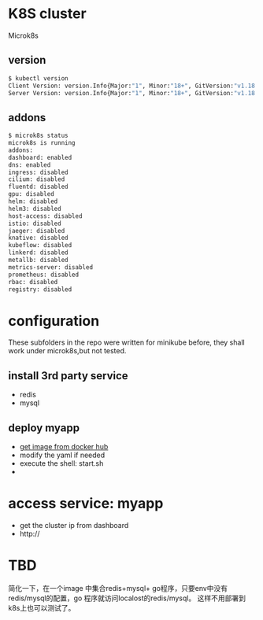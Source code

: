 # K8S cluster
Microk8s

## version
```bash
$ kubectl version
Client Version: version.Info{Major:"1", Minor:"18+", GitVersion:"v1.18.2-41+b5cdb79a4060a3", GitCommit:"b5cdb79a4060a307d0c8a56a128aadc0da31c5a2", GitTreeState:"clean", BuildDate:"2020-04-27T17:29:53Z", GoVersion:"go1.14.2", Compiler:"gc", Platform:"linux/amd64"}
Server Version: version.Info{Major:"1", Minor:"18+", GitVersion:"v1.18.2-41+b5cdb79a4060a3", GitCommit:"b5cdb79a4060a307d0c8a56a128aadc0da31c5a2", GitTreeState:"clean", BuildDate:"2020-04-27T17:31:24Z", GoVersion:"go1.14.2", Compiler:"gc", Platform:"linux/amd64"}

```

## addons
```bash
$ microk8s status
microk8s is running
addons:
dashboard: enabled
dns: enabled
ingress: disabled
cilium: disabled
fluentd: disabled
gpu: disabled
helm: disabled
helm3: disabled
host-access: disabled
istio: disabled
jaeger: disabled
knative: disabled
kubeflow: disabled
linkerd: disabled
metallb: disabled
metrics-server: disabled
prometheus: disabled
rbac: disabled
registry: disabled
```
# configuration
These subfolders in the repo were written for minikube before, they shall work under microk8s,but not tested.

## install 3rd party service 
* redis
* mysql

## deploy myapp
* [get image from docker hub](https://hub.docker.com/repository/docker/justware/myapp)
* modify the yaml if needed
* execute the shell: start.sh
* 
# access service: myapp
* get the cluster ip from dashboard
* http:// <cluster ip>

# TBD
简化一下，在一个image 中集合redis+mysql+ go程序，只要env中没有redis/mysql的配置，go 程序就访问localost的redis/mysql。 这样不用部署到k8s上也可以测试了。

  


